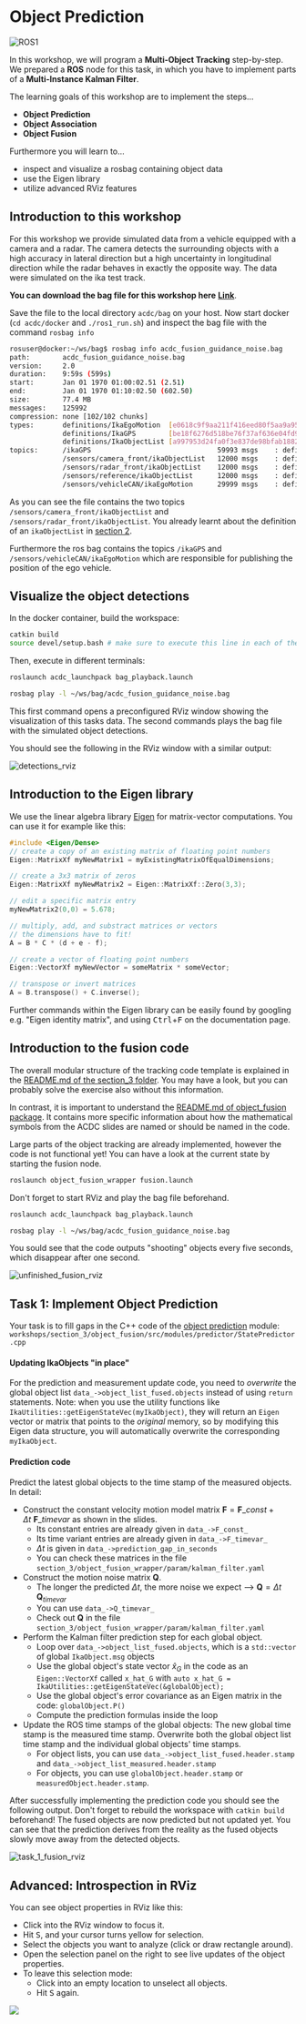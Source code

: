 # Object Prediction

![ROS1](https://img.shields.io/badge/ROS1-blue)

In this workshop, we will program a **Multi-Object Tracking** step-by-step. We prepared a **ROS** node for this task, in which you have to implement parts of a **Multi-Instance Kalman Filter**.

The learning goals of this workshop are to implement the steps...
- **Object Prediction**
- **Object Association**
- **Object Fusion**

Furthermore you will learn to...
- inspect and visualize a rosbag containing object data
- use the Eigen library
- utilize advanced RViz features

## Introduction to this workshop

For this workshop we provide simulated data from a vehicle equipped with a camera and a radar. The camera detects the surrounding objects with a high accuracy in lateral direction but a high uncertainty in longitudinal direction while the radar behaves in exactly the opposite way. The data were simulated on the ika test track.

**You can download the bag file for this workshop here** **[Link](https://rwth-aachen.sciebo.de/s/F2M2P4G63aaRryB)**.

Save the file to the local directory `acdc/bag` on your host. Now start docker (`cd acdc/docker` and `./ros1_run.sh`) and inspect the bag file with the command `rosbag info`

```bash
rosuser@docker:~/ws/bag$ rosbag info acdc_fusion_guidance_noise.bag
path:        acdc_fusion_guidance_noise.bag
version:     2.0
duration:    9:59s (599s)
start:       Jan 01 1970 01:00:02.51 (2.51)
end:         Jan 01 1970 01:10:02.50 (602.50)
size:        77.4 MB
messages:    125992
compression: none [102/102 chunks]
types:       definitions/IkaEgoMotion  [e0618c9f9aa211f416eed80f5aa9a953]
             definitions/IkaGPS        [be18f6276d518be76f37af636e04fd9f]
             definitions/IkaObjectList [a997953d24fa0f3e837de98bfab1882a]
topics:      /ikaGPS                               59993 msgs    : definitions/IkaGPS
             /sensors/camera_front/ikaObjectList   12000 msgs    : definitions/IkaObjectList
             /sensors/radar_front/ikaObjectList    12000 msgs    : definitions/IkaObjectList
             /sensors/reference/ikaObjectList      12000 msgs    : definitions/IkaObjectList
             /sensors/vehicleCAN/ikaEgoMotion      29999 msgs    : definitions/IkaEgoMotion
```

As you can see the file contains the two topics `/sensors/camera_front/ikaObjectList` and `/sensors/radar_front/ikaObjectList`. You already learnt about the definition of an `ikaObjectList` in [section 2](https://github.com/ika-rwth-aachen/acdc/wiki/Section-2-Object-Detection).

Furthermore the ros bag contains the topics `/ikaGPS` and `/sensors/vehicleCAN/ikaEgoMotion` which are responsible for publishing the position of the ego vehicle.


## Visualize the object detections

In the docker container, build the workspace:
```bash
catkin build
source devel/setup.bash # make sure to execute this line in each of the following terminals!
```
Then, execute in different terminals:
```bash
roslaunch acdc_launchpack bag_playback.launch
```
```bash
rosbag play -l ~/ws/bag/acdc_fusion_guidance_noise.bag
```
This first command opens a preconfigured RViz window showing the visualization of this tasks data. The second commands plays the bag file with the simulated object detections.

You should see the following in the RViz window with a similar output:



![detections_rviz](../images/section_3/detections_rviz.gif)


## Introduction to the Eigen library

We use the linear algebra library [Eigen](https://eigen.tuxfamily.org/dox/GettingStarted.html) for matrix-vector computations. You can use it for example like this:

```cpp
#include <Eigen/Dense>
// create a copy of an existing matrix of floating point numbers
Eigen::MatrixXf myNewMatrix1 = myExistingMatrixOfEqualDimensions;

// create a 3x3 matrix of zeros
Eigen::MatrixXf myNewMatrix2 = Eigen::MatrixXf::Zero(3,3); 

// edit a specific matrix entry
myNewMatrix2(0,0) = 5.678; 

// multiply, add, and substract matrices or vectors
// the dimensions have to fit!
A = B * C * (d + e - f); 

// create a vector of floating point numbers
Eigen::VectorXf myNewVector = someMatrix * someVector;

// transpose or invert matrices
A = B.transpose() + C.inverse();
```

Further commands within the Eigen library can be easily found by googling e.g. "Eigen identity matrix", and using <kbd>Ctrl</kbd>+<kbd>F</kbd> on the documentation page.


## Introduction to the fusion code

The overall modular structure of the tracking code template is explained in the [README.md of the section_3 folder](https://github.com/ika-rwth-aachen/acdc/tree/main/catkin_workspace/src/workshops/section_3). You may have a look, but you can probably solve the exercise also without this information.

In contrast, it is important to understand the [README.md of object_fusion package](https://github.com/ika-rwth-aachen/acdc/tree/main/catkin_workspace/src/workshops/section_3/object_fusion). It contains more specific information about how the mathematical symbols from the ACDC slides are named or should be named in the code.

Large parts of the object tracking are already implemented, however the code is not functional yet! You can have a look at the current state by starting the fusion node.
```bash
roslaunch object_fusion_wrapper fusion.launch
```
Don't forget to start RViz and play the bag file beforehand.
```bash
roslaunch acdc_launchpack bag_playback.launch
```
```bash
rosbag play -l ~/ws/bag/acdc_fusion_guidance_noise.bag
```
You sould see that the code outputs "shooting" objects every five seconds, which disappear after one second.

![unfinished_fusion_rviz](../images/section_3/unfinished_fusion_rviz.gif)


## Task 1: Implement Object Prediction 

Your task is to fill gaps in the C++ code of the [object prediction](https://github.com/ika-rwth-aachen/acdc/blob/main/catkin_workspace/src/workshops/section_3/object_fusion/src/modules/predictor/StatePredictor.cpp#L9) module: `workshops/section_3/object_fusion/src/modules/predictor/StatePredictor.cpp`

#### Updating IkaObjects "in place"

For the prediction and measurement update code, you need to *overwrite* the global object list `data_->object_list_fused.objects` instead of using `return` statements. Note: when you use the utility functions like `IkaUtilities::getEigenStateVec(myIkaObject)`, they will return an `Eigen` vector or matrix that points to the *original* memory, so by modifying this Eigen data structure, you will automatically overwrite the corresponding `myIkaObject`.

#### Prediction code

Predict the latest global objects to the time stamp of the measured objects. In detail:

* Construct the constant velocity motion model matrix $\mathbf{F} = \mathbf{F}\_{const} + \Delta t\ \mathbf{F}\_{timevar}$ as shown in the slides.
  * Its constant entries are already given in `data_->F_const_`
  * Its time variant entries are already given in `data_->F_timevar_`
  * $\Delta t$ is given in `data_->prediction_gap_in_seconds`
  * You can check these matrices in the file `section_3/object_fusion_wrapper/param/kalman_filter.yaml`
* Construct the motion noise matrix $\mathbf{Q}$.
  * The longer the predicted $\Delta t$, the more noise we expect --> $\mathbf{Q} = \Delta t\, \mathbf{Q}_{timevar}$
  * You can use `data_->Q_timevar_`
  * Check out $\mathbf{Q}$ in the file `section_3/object_fusion_wrapper/param/kalman_filter.yaml`
* Perform the Kalman filter prediction step for each global object.
  * Loop over `data_->object_list_fused.objects`, which is a `std::vector` of global `IkaObject.msg` objects
  * Use the global object's state vector $\hat{x}_G$ in the code as an `Eigen::VectorXf` called `x_hat_G` with `auto x_hat_G = IkaUtilities::getEigenStateVec(&globalObject);`
  * Use the global object's error covariance as an Eigen matrix in the code: `globalObject.P()`
  * Compute the prediction formulas inside the loop
* Update the ROS time stamps of the global objects: The new global time stamp is the measured time stamp. Overwrite both the global object list time stamp and the individual global objects' time stamps.
  * For object lists, you can use `data_->object_list_fused.header.stamp` and `data_->object_list_measured.header.stamp`
  * For objects, you can use `globalObject.header.stamp` or `measuredObject.header.stamp`.

After successfully implementing the prediction code you should see the following output. Don't forget to rebuild the workspace with `catkin build` beforehand! The fused objects are now predicted but not updated yet. You can see that the prediction derives from the reality as the fused objects slowly move away from the detected objects.

![task_1_fusion_rviz](../images/section_3/task_1_fusion_rviz.gif)

## Advanced: Introspection in RViz

You can see object properties in RViz like this:

* Click into the RViz window to focus it.
* Hit <kbd>S</kbd>, and your cursor turns yellow for selection.
* Select the objects you want to analyze (click or draw rectangle around).
* Open the selection panel on the right to see live updates of the object properties.
* To leave this selection mode:
  * Click into an empty location to unselect all objects.
  * Hit <kbd>S</kbd> again.

![](../images/selection_screenshot.png)
